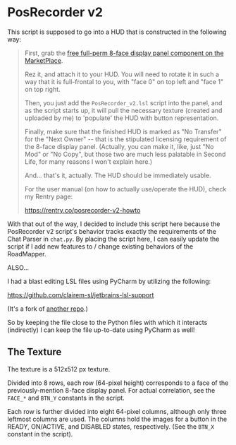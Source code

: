 # PosRecorder v2

This script is supposed to go into a HUD that is constructed in the following way:

> First, grab the [free full-perm 8-face display panel component on the
> MarketPlace](https://marketplace.secondlife.com/p/Eight-face-display-panels/11026621).
> 
> Rez it, and attach it to your HUD. You will need to rotate it in such a way that
> it is full-frontal to you, with "face 0" on top left and "face 1" on top right.
> 
> Then, you just add the `PosRecorder_v2.lsl` script into the panel, and as the
> script starts up, it will pull the necessary texture (created and uploaded by me)
> to 'populate' the HUD with button representation.
> 
> Finally, make sure that the finished HUD is marked as "No Transfer" for the
> "Next Owner" -- that is the stipulated licensing requirement of the 8-face display
> panel. (Actually, you can make it, like, just "No Mod" or "No Copy", but those two
> are much less palatable in Second Life, for many reasons I won't explain here.)
> 
> And... that's it, actually. The HUD should be immediately usable.
> 
> For the user manual (on how to actually use/operate the HUD), check my Rentry page:
> 
> https://rentry.co/posrecorder-v2-howto

With that out of the way, I decided to include this script here because the
PosRecorder v2 script's behavior tracks exactly the requirements of the Chat Parser
in `chat.py`. By placing the script here, I can easily update the script if I add
new features to / change existing behaviors of the RoadMapper.

ALSO...

I had a blast editing LSL files using PyCharm by utilizing the following:

https://github.com/clairem-sl/jetbrains-lsl-support

(It's a fork of [another repo](https://github.com/aglaia-resident/jetbrains-lsl-support).)

So by keeping the file close to the Python files with which it interacts (indirectly)
I can keep the file up-to-date using PyCharm as well!


## The Texture

The texture is a 512x512 px texture.

Divided into 8 rows, each row (64-pixel height) corresponds to a face of the
previously-mention 8-face display panel. For actual correlation, see the
`FACE_*` and `BTN_Y` constants in the script.

Each row is further divided into eight 64-pixel columns, although only three leftmost
columns are used. The columns hold the images for a button in the READY, ON/ACTIVE,
and DISABLED states, respectively. (See the `BTN_X` constant in the script).
